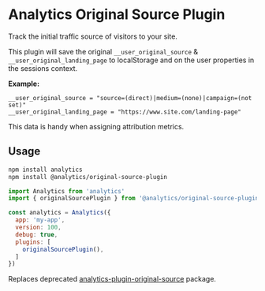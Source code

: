# Analytics Original Source Plugin

Track the initial traffic source of visitors to your site.

This plugin will save the original `__user_original_source` & `__user_original_landing_page` to localStorage and on the user properties in the sessions context.

**Example:**

```
__user_original_source = "source=(direct)|medium=(none)|campaign=(not set)"
__user_original_landing_page = "https://www.site.com/landing-page"
```

This data is handy when assigning attribution metrics.

## Usage

```bash
npm install analytics
npm install @analytics/original-source-plugin
```

```js
import Analytics from 'analytics'
import { originalSourcePlugin } from '@analytics/original-source-plugin'

const analytics = Analytics({
  app: 'my-app',
  version: 100,
  debug: true,
  plugins: [
    originalSourcePlugin(),
  ]
})
```

Replaces deprecated [analytics-plugin-original-source](https://www.npmjs.com/package/analytics-plugin-original-source) package.
